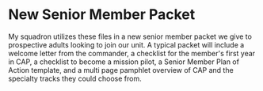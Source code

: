 # New Senior Member Packet
My squadron utilizes these files in a new senior member packet we give to prospective adults looking to join our unit. A typical packet will include a welcome letter from the commander, a checklist for the member's first year in CAP, a checklist to become a mission pilot, a Senior Member Plan of Action template, and a multi page pamphlet overview of CAP and the specialty tracks they could choose from.